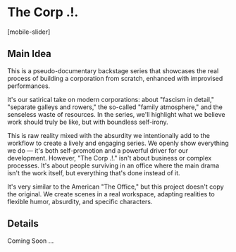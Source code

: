 # The Corp .!.

[mobile-slider]

## Main Idea

This is a pseudo-documentary backstage series that showcases the real process of building a corporation from scratch, enhanced with improvised performances.

It's our satirical take on modern corporations: about "fascism in detail," "separate galleys and rowers," the so-called "family atmosphere," and the senseless waste of resources. In the series, we'll highlight what we believe work should truly be like, but with boundless self-irony.

This is raw reality mixed with the absurdity we intentionally add to the workflow to create a lively and engaging series. We openly show everything we do — it's both self-promotion and a powerful driver for our development. However, "The Corp .!." isn't about business or complex processes. It's about people surviving in an office where the main drama isn't the work itself, but everything that's done instead of it.

It's very similar to the American "The Office," but this project doesn't copy the original. We create scenes in a real workspace, adapting realities to flexible humor, absurdity, and specific characters.

## Details

Coming Soon …